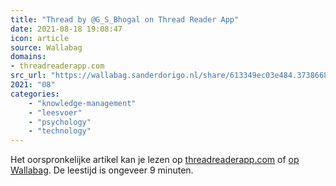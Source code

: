 ```yaml
---
title: "Thread by @G_S_Bhogal on Thread Reader App"
date: 2021-08-18 19:08:47
icon: article
source: Wallabag
domains:
- threadreaderapp.com
src_url: "https://wallabag.sanderdorigo.nl/share/613349ec03e484.37386684"
2021: "08"
categories:
    - "knowledge-management"
    - "leesvoer"
    - "psychology"
    - "technology"
---
```

Het oorspronkelijke artikel kan je lezen op [threadreaderapp.com](https://threadreaderapp.com/thread/1225561131122597896.html) of [op Wallabag](https://wallabag.sanderdorigo.nl/share/613349ec03e484.37386684). De leestijd is ongeveer 9 minuten.